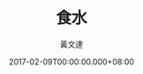---
issue: 210
title: 食水
author: 黃文達
date: 2017-02-09T00:00:00.000+08:00
topic: 生活
difficulty: 2
wikidata: Q98095593
wikidata_link: https://www.wikidata.org/wiki/Q98095593
author_wikidata_link: https://www.wikidata.org/wiki/Q98096345
author_wikidata: Q98096345
---